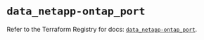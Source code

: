 # `data_netapp-ontap_port`

Refer to the Terraform Registry for docs: [`data_netapp-ontap_port`](https://registry.terraform.io/providers/netapp/netapp-ontap/2.3.0/docs/data-sources/port).
